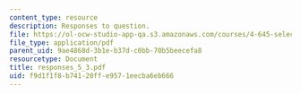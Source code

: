 ```yaml
---
content_type: resource
description: Responses to question.
file: https://ol-ocw-studio-app-qa.s3.amazonaws.com/courses/4-645-selected-topics-in-architecture-architecture-from-1750-to-the-present-fall-2004/f9d1f1f8b74120ffe9571eecba6eb666_responses_5_3.pdf
file_type: application/pdf
parent_uid: 9ae4868d-3b1e-b37d-c0bb-70b5beecefa8
resourcetype: Document
title: responses_5_3.pdf
uid: f9d1f1f8-b741-20ff-e957-1eecba6eb666
---
```

